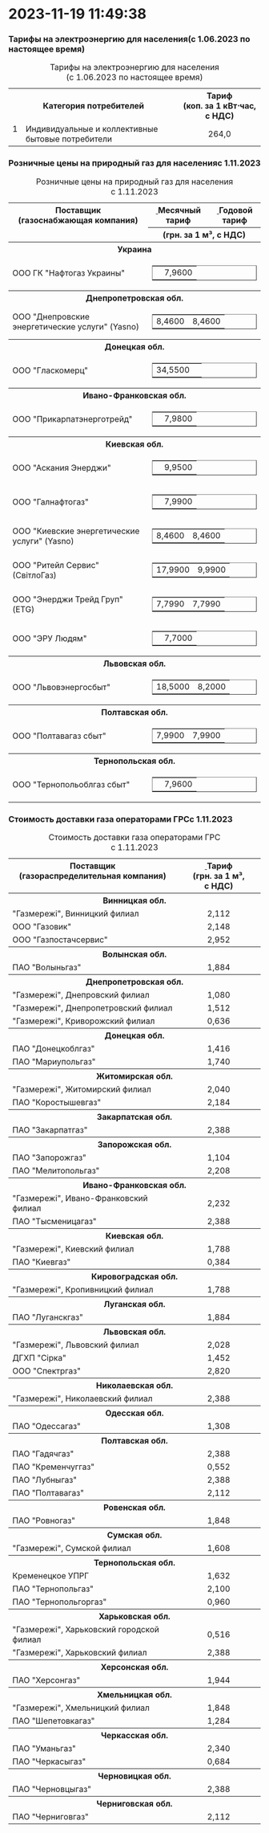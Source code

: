 # 2023-11-19 11:49:38

### Тарифы на электроэнергию для населения(с 1.06.2023 по настоящее время)

<table border="0" cellpadding="3" cellspacing="0" class="grid">
<caption>Тарифы на электроэнергию для населения<br/><span class="normal">(с 1.06.2023 по настоящее время)</span></caption>
<tr><th align="center" colspan="2">Категория потребителей</th><th align="center">Тариф<br/><span class="normal">(коп. за 1 кВт⋅час, с НДС)</span></th></tr>
<tr><td align="right" valign="top">1</td><td>Индивидуальные и коллективные бытовые потребители</td><td align="center">264,0</td></tr>
</table>

### Розничные цены на природный газ для населенияс 1.11.2023

<table border="0" cellpadding="3" cellspacing="0" class="grid">
<caption>Розничные цены на природный газ для населения<br/><span class="">с 1.11.2023</span></caption>
<tr><th align="center" rowspan="2" valign="top">Поставщик<br/><span class="normal sans grey">(газоснабжающая компания)</span><th align="center" class="sort2-table" colspan="1" valign="top"><a class="sorthref arrow-down" href="tariff/gas/?sort=trfValue1,down" onclick="return loadProcSort('tariff-table1','tariff/gas/table1.php','/tariff/gas/','date=2023-11-01','trfValue1,down','')" title="сортировать"> </a>Месячный тариф</th><th align="center" class="sort2-table" valign="top"><a class="sorthref arrow-down" href="tariff/gas/?sort=trfValue2,down" onclick="return loadProcSort('tariff-table1','tariff/gas/table1.php','/tariff/gas/','date=2023-11-01','trfValue2,down','')" title="сортировать"> </a>Годовой тариф</th></th></tr>
<tr>
<th colspan="2"><span class="normal smaller">(грн. за 1 м³, с НДС)</span></th></tr>
<tr><th class="region normal" colspan="3">Украина<br/></th></tr>
<tr><td>ООО ГК "Нафтогаз Украины"</td><td align="center" colspan="2"><table border="1" cellpadding="0" cellspacing="0" width="100%"><tr><td align="center" style="border:none"><br/></td><td align="center" class="black" style="border:none">7,9600<br/></td></tr></table></td></tr>
<tr><th class="region normal" colspan="3">Днепропетровская обл.<br/></th></tr>
<tr><td>ООО "Днепровские энергетические услуги" (Yasno)</td><td align="center" colspan="2"><table border="1" cellpadding="0" cellspacing="0" width="100%"><tr><td align="center" style="border:none">8,4600<br/></td><td align="center" class="black" style="border:none">8,4600<br/></td></tr></table></td></tr>
<tr><th class="region normal" colspan="3">Донецкая обл.<br/></th></tr>
<tr><td>ООО "Гласкомерц"</td><td align="center" colspan="2"><table border="1" cellpadding="0" cellspacing="0" width="100%"><tr><td align="center" style="border:none">34,5500<br/></td><td align="center" class="black" style="border:none"><br/></td></tr></table></td></tr>
<tr><th class="region normal" colspan="3">Ивано-Франковская обл.<br/></th></tr>
<tr><td>ООО "Прикарпатэнерготрейд"</td><td align="center" colspan="2"><table border="1" cellpadding="0" cellspacing="0" width="100%"><tr><td align="center" style="border:none"><br/></td><td align="center" class="black" style="border:none">7,9800<br/></td></tr></table></td></tr>
<tr><th class="region normal" colspan="3">Киевская обл.<br/></th></tr>
<tr><td>ООО "Аскания Энерджи"</td><td align="center" colspan="2"><table border="1" cellpadding="0" cellspacing="0" width="100%"><tr><td align="center" style="border:none"><br/></td><td align="center" class="black" style="border:none">9,9500<br/></td></tr></table></td></tr>
<tr><td>ООО "Галнафтогаз"</td><td align="center" colspan="2"><table border="1" cellpadding="0" cellspacing="0" width="100%"><tr><td align="center" style="border:none"><br/></td><td align="center" class="black" style="border:none">7,9900<br/></td></tr></table></td></tr>
<tr><td>ООО "Киевские энергетические услуги" (Yasno)</td><td align="center" colspan="2"><table border="1" cellpadding="0" cellspacing="0" width="100%"><tr><td align="center" style="border:none">8,4600<br/></td><td align="center" class="black" style="border:none">8,4600<br/></td></tr></table></td></tr>
<tr><td>ООО "Ритейл Сервис" (СвітлоГаз)</td><td align="center" colspan="2"><table border="1" cellpadding="0" cellspacing="0" width="100%"><tr><td align="center" style="border:none">17,9900<br/></td><td align="center" class="black" style="border:none">9,9900<br/></td></tr></table></td></tr>
<tr><td>ООО "Энерджи Трейд Груп" (ETG)</td><td align="center" colspan="2"><table border="1" cellpadding="0" cellspacing="0" width="100%"><tr><td align="center" style="border:none">7,7990<br/></td><td align="center" class="black" style="border:none">7,7990<br/></td></tr></table></td></tr>
<tr><td>ООО "ЭРУ Людям"</td><td align="center" colspan="2"><table border="1" cellpadding="0" cellspacing="0" width="100%"><tr><td align="center" style="border:none"><br/></td><td align="center" class="black" style="border:none">7,7000<br/></td></tr></table></td></tr>
<tr><th class="region normal" colspan="3">Львовская обл.<br/></th></tr>
<tr><td>ООО "Львовэнергосбыт"</td><td align="center" colspan="2"><table border="1" cellpadding="0" cellspacing="0" width="100%"><tr><td align="center" style="border:none">18,5000<br/></td><td align="center" class="black" style="border:none">8,2000<br/></td></tr></table></td></tr>
<tr><th class="region normal" colspan="3">Полтавская обл.<br/></th></tr>
<tr><td>ООО "Полтавагаз сбыт"</td><td align="center" colspan="2"><table border="1" cellpadding="0" cellspacing="0" width="100%"><tr><td align="center" style="border:none">7,9900<br/></td><td align="center" class="black" style="border:none">7,9900<br/></td></tr></table></td></tr>
<tr><th class="region normal" colspan="3">Тернопольская обл.<br/></th></tr>
<tr><td>ООО "Тернопольоблгаз сбыт"</td><td align="center" colspan="2"><table border="1" cellpadding="0" cellspacing="0" width="100%"><tr><td align="center" style="border:none"><br/></td><td align="center" class="black" style="border:none">7,9600<br/></td></tr></table></td></tr>
</table>

### Стоимость доставки газа операторами ГРСс 1.11.2023

<table border="0" cellpadding="3" cellspacing="0" class="grid">
<caption>Стоимость доставки газа операторами ГРС<br/><span class="">с 1.11.2023</span></caption>
<tr><th align="center" valign="top">Поставщик<br/><span class="normal sans grey">(газораспределительная компания)</span><th align="center" class="sort2-table" valign="top"><a class="sorthref arrow-down" href="tariff/gas/?sort=trfValue1,down" onclick="return loadProcSort('tariff-table2','tariff/gas/table2.php','/tariff/gas/','date=2023-11-01','trfValue1,down','')" title="сортировать"> </a>Тариф<br/><span class="normal smaller">(грн. за 1 м³, с НДС)</span></th></th></tr>
<tr><th class="region normal" colspan="2">Винницкая обл.<br/></th></tr>
<tr><td>"Газмережі", Винницкий филиал</td><td align="center">2,112</td></tr>
<tr><td>ООО "Газовик"</td><td align="center">2,148</td></tr>
<tr><td>ООО "Газпостачсервис"</td><td align="center">2,952</td></tr>
<tr><th class="region normal" colspan="2">Волынская обл.<br/></th></tr>
<tr><td>ПАО "Волыньгаз"</td><td align="center">1,884</td></tr>
<tr><th class="region normal" colspan="2">Днепропетровская обл.<br/></th></tr>
<tr><td>"Газмережі", Днепровский филиал</td><td align="center">1,080</td></tr>
<tr><td>"Газмережі", Днепропетровский филиал</td><td align="center">1,512</td></tr>
<tr><td>"Газмережі", Криворожский филиал</td><td align="center">0,636</td></tr>
<tr><th class="region normal" colspan="2">Донецкая обл.<br/></th></tr>
<tr><td>ПАО "Донецкоблгаз"</td><td align="center">1,416</td></tr>
<tr><td>ПАО "Мариупольгаз"</td><td align="center">1,740</td></tr>
<tr><th class="region normal" colspan="2">Житомирская обл.<br/></th></tr>
<tr><td>"Газмережі", Житомирский филиал</td><td align="center">2,040</td></tr>
<tr><td>ПАО "Коростышевгаз"</td><td align="center">2,184</td></tr>
<tr><th class="region normal" colspan="2">Закарпатская обл.<br/></th></tr>
<tr><td>ПАО "Закарпатгаз"</td><td align="center">2,388</td></tr>
<tr><th class="region normal" colspan="2">Запорожская обл.<br/></th></tr>
<tr><td>ПАО "Запорожгаз"</td><td align="center">1,104</td></tr>
<tr><td>ПАО "Мелитопольгаз"</td><td align="center">2,208</td></tr>
<tr><th class="region normal" colspan="2">Ивано-Франковская обл.<br/></th></tr>
<tr><td>"Газмережі", Ивано-Франковский филиал</td><td align="center">2,232</td></tr>
<tr><td>ПАО "Тысменицагаз"</td><td align="center">2,388</td></tr>
<tr><th class="region normal" colspan="2">Киевская обл.<br/></th></tr>
<tr><td>"Газмережі", Киевский филиал</td><td align="center">1,788</td></tr>
<tr><td>ПАО "Киевгаз"</td><td align="center">0,384</td></tr>
<tr><th class="region normal" colspan="2">Кировоградская обл.<br/></th></tr>
<tr><td>"Газмережі", Кропивницкий филиал</td><td align="center">1,788</td></tr>
<tr><th class="region normal" colspan="2">Луганская обл.<br/></th></tr>
<tr><td>ПАО "Луганскгаз"</td><td align="center">1,884</td></tr>
<tr><th class="region normal" colspan="2">Львовская обл.<br/></th></tr>
<tr><td>"Газмережі", Львовский филиал</td><td align="center">2,028</td></tr>
<tr><td>ДГХП "Сірка"</td><td align="center">1,452</td></tr>
<tr><td>ООО "Спектргаз"</td><td align="center">2,820</td></tr>
<tr><th class="region normal" colspan="2">Николаевская обл.<br/></th></tr>
<tr><td>"Газмережі", Николаевский филиал</td><td align="center">2,388</td></tr>
<tr><th class="region normal" colspan="2">Одесская обл.<br/></th></tr>
<tr><td>ПАО "Одессагаз"</td><td align="center">1,308</td></tr>
<tr><th class="region normal" colspan="2">Полтавская обл.<br/></th></tr>
<tr><td>ПАО "Гадячгаз"</td><td align="center">2,388</td></tr>
<tr><td>ПАО "Кременчуггаз"</td><td align="center">0,552</td></tr>
<tr><td>ПАО "Лубныгаз"</td><td align="center">2,388</td></tr>
<tr><td>ПАО "Полтавагаз"</td><td align="center">2,112</td></tr>
<tr><th class="region normal" colspan="2">Ровенская обл.<br/></th></tr>
<tr><td>ПАО "Ровногаз"</td><td align="center">1,848</td></tr>
<tr><th class="region normal" colspan="2">Сумская обл.<br/></th></tr>
<tr><td>"Газмережі", Сумской филиал</td><td align="center">1,608</td></tr>
<tr><th class="region normal" colspan="2">Тернопольская обл.<br/></th></tr>
<tr><td>Кременецкое УПРГ</td><td align="center">1,632</td></tr>
<tr><td>ПАО "Тернопольгаз"</td><td align="center">2,100</td></tr>
<tr><td>ПАО "Тернопольгоргаз"</td><td align="center">0,960</td></tr>
<tr><th class="region normal" colspan="2">Харьковская обл.<br/></th></tr>
<tr><td>"Газмережі", Харьковский городской филиал</td><td align="center">0,516</td></tr>
<tr><td>"Газмережі", Харьковский филиал</td><td align="center">2,388</td></tr>
<tr><th class="region normal" colspan="2">Херсонская обл.<br/></th></tr>
<tr><td>ПАО "Херсонгаз"</td><td align="center">1,944</td></tr>
<tr><th class="region normal" colspan="2">Хмельницкая обл.<br/></th></tr>
<tr><td>"Газмережі", Хмельницкий филиал</td><td align="center">1,848</td></tr>
<tr><td>ПАО "Шепетовкагаз"</td><td align="center">1,284</td></tr>
<tr><th class="region normal" colspan="2">Черкасская обл.<br/></th></tr>
<tr><td>ПАО "Уманьгаз"</td><td align="center">2,340</td></tr>
<tr><td>ПАО "Черкасыгаз"</td><td align="center">0,684</td></tr>
<tr><th class="region normal" colspan="2">Черновицкая обл.<br/></th></tr>
<tr><td>ПАО "Черновцыгаз"</td><td align="center">2,388</td></tr>
<tr><th class="region normal" colspan="2">Черниговская обл.<br/></th></tr>
<tr><td>ПАО "Черниговгаз"</td><td align="center">2,112</td></tr>
</table>

